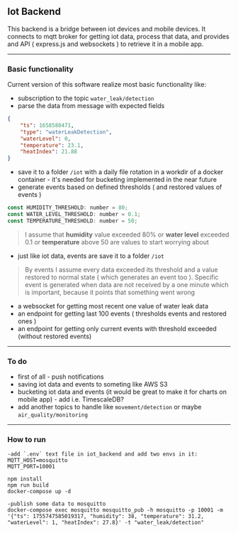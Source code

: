 ## Iot Backend

This backend is a bridge between iot devices and mobile devices. It connects to mqtt broker for getting iot data, process that data, and provides and API ( express.js and websockets ) to retrieve it in a mobile app.

---
### Basic functionality

Current version of this software realize most basic functionality like:
- subscription to the topic `water_leak/detection`
- parse the data from message with expected fields 
```json
{
    "ts": 1658580471,
    "type": "waterLeakDetection",
    "waterLevel": 0,
    "temperature": 23.1,
    "heatIndex": 21.88
}
```
- save it to a folder `/iot` with a daily file rotation in a workdir of a docker container - it's needed for bucketing implemented in the near future
- generate events based on defined thresholds ( and restored values of events )
```js
const HUMIDITY_THRESHOLD: number = 80;
const WATER_LEVEL_THRESHOLD: number = 0.1;
const TEMPERATURE_THRESHOLD: number = 50;
```
>I assume that **humidity** value exceeded 80% or **water level** exceeded 0.1 or **temperature** above 50 are values to start worrying about
- just like iot data, events are save it to a folder `/iot`
>By events I assume every data exceeded its threshold and a value restored to normal state ( which generates an event too ). Specific event is generated when data are not received by a one minute which is important, because it points that something went wrong
- a websocket for getting most recent one value of water leak data
- an endpoint for getting last 100 events ( thresholds events and restored ones ) 
- an endpoint for getting only current events with threshold exceeded (without restored events)
---
### To do
- first of all - push notifications
- saving iot data and events to someting like AWS S3
- bucketing iot data and events (it would be great to make it for charts on mobile app) - add i.e. TimescaleDB? 
- add another topics to handle like `movement/detection` or maybe `air_quality/monitoring`
---
### How to run
```text
-add `.env` text file in iot_backend and add two envs in it:
MQTT_HOST=mosquitto
MQTT_PORT=10001

npm install
npm run build
docker-compose up -d

-publish some data to mosquitto
docker-compose exec mosquitto mosquitto_pub -h mosquitto -p 10001 -m '{"ts": 1755747585019317, "humidity": 38, "temperature": 31.2, "waterLevel": 1, "heatIndex": 27.8}' -t "water_leak/detection"
```